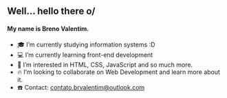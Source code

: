 ## Well... hello there o/

#### My name is Breno Valentim. 
- 🎓 I’m currently studying information systems :D
- 💻 I’m currently learning front-end development
- 🔱 I’m interested in HTML, CSS, JavaScript and so much more.
- 🔥 I’m looking to collaborate on Web Development and learn more about it.
- ☎️ Contact: contato.brvalentim@outlook.com
